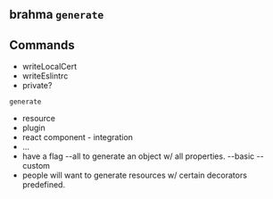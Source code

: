 ## brahma `generate`


## Commands
- writeLocalCert
- writeEslintrc
- private?


`generate`
- resource
- plugin
- react component - integration
- ...
- have a flag --all to generate an object w/ all properties. --basic --custom
- people will want to generate resources w/ certain decorators predefined.
